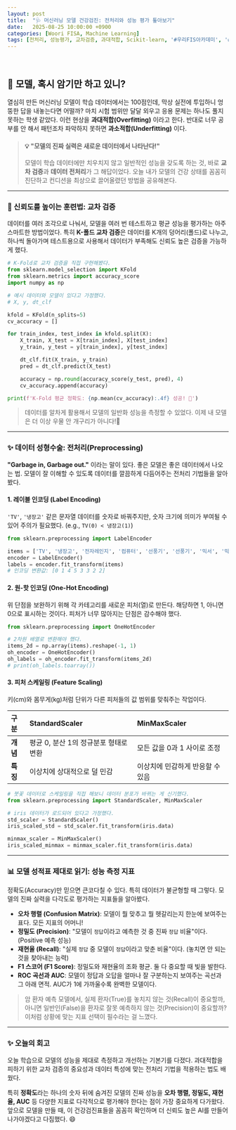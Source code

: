```yaml
---
layout: post
title:  "🩺 머신러닝 모델 건강검진: 전처리와 성능 평가 톺아보기"
date:   2025-08-25 10:00:00 +0900
categories: [Woori FISA, Machine Learning]
tags: [전처리, 성능평가, 교차검증, 과대적합, Scikit-learn, '#우리FIS아카데미', '#우리FISA', '#AI엔지니어링', '#K-디지털트레이닝', '#우리에프아이에스', '#글로벌소프트웨어캠퍼스']
---
```


<br>

## :bread: 모델, 혹시 암기만 하고 있니?

열심히 만든 머신러닝 모델이 학습 데이터에서는 100점인데, 막상 실전에 투입하니 엉뚱한 답을 내놓는다면 어떨까? 마치 시험 범위만 달달 외우고 응용 문제는 하나도 풀지 못하는 학생 같았다. 이런 현상을 **과대적합(Overfitting)** 이라고 한다. 반대로 너무 공부를 안 해서 패턴조차 파악하지 못하면 **과소적합(Underfitting)** 이다.

> #### 💡 "모델의 진짜 실력은 새로운 데이터에서 나타난다!"
> 모델이 학습 데이터에만 치우치지 않고 일반적인 성능을 갖도록 하는 것, 바로 **교차 검증**과 **데이터 전처리**가 그 해답이었다. 오늘 내가 모델의 건강 상태를 꼼꼼히 진단하고 컨디션을 최상으로 끌어올렸던 방법을 공유해본다.

---

### 🚀 신뢰도를 높이는 훈련법: 교차 검증

데이터를 여러 조각으로 나눠서, 모델을 여러 번 테스트하고 평균 성능을 평가하는 아주 스마트한 방법이었다. 특히 **K-폴드 교차 검증**은 데이터를 K개의 덩어리(폴드)로 나누고, 하나씩 돌아가며 테스트용으로 사용해서 데이터가 부족해도 신뢰도 높은 검증을 가능하게 했다.

```python
# K-Fold로 교차 검증을 직접 구현해봤다.
from sklearn.model_selection import KFold
from sklearn.metrics import accuracy_score
import numpy as np

# 예시 데이터와 모델이 있다고 가정했다.
# X, y, dt_clf

kfold = KFold(n_splits=5)
cv_accuracy = []

for train_index, test_index in kfold.split(X):
    X_train, X_test = X[train_index], X[test_index]
    y_train, y_test = y[train_index], y[test_index]

    dt_clf.fit(X_train, y_train)
    pred = dt_clf.predict(X_test)

    accuracy = np.round(accuracy_score(y_test, pred), 4)
    cv_accuracy.append(accuracy)

print(f'K-Fold 평균 정확도: {np.mean(cv_accuracy):.4f} 성공! 🎉')
```

> 데이터를 알차게 활용해서 모델의 일반화 성능을 측정할 수 있었다. 이제 내 모델은 더 이상 우물 안 개구리가 아니다!:frog:

---

### ✨ 데이터 성형수술: 전처리(Preprocessing)

**"Garbage in, Garbage out."** 이라는 말이 있다. 좋은 모델은 좋은 데이터에서 나오는 법. 모델이 잘 이해할 수 있도록 데이터를 깔끔하게 다듬어주는 전처리 기법들을 알아봤다.

#### 1. 레이블 인코딩 (Label Encoding)
`'TV'`, `'냉장고'` 같은 문자열 데이터를 숫자로 바꿔주지만, 숫자 크기에 의미가 부여될 수 있어 주의가 필요했다. (e.g., `TV(0) < 냉장고(1)`)

```python
from sklearn.preprocessing import LabelEncoder

items = ['TV', '냉장고', '전자레인지', '컴퓨터', '선풍기', '선풍기', '믹서', '믹서']
encoder = LabelEncoder()
labels = encoder.fit_transform(items)
# 인코딩 변환값: [0 1 4 5 3 3 2 2]
```

#### 2. 원-핫 인코딩 (One-Hot Encoding)
위 단점을 보완하기 위해 각 카테고리를 새로운 피처(열)로 만든다. 해당하면 1, 아니면 0으로 표시하는 것이다. 피처가 너무 많아지는 단점은 감수해야 했다.

```python
from sklearn.preprocessing import OneHotEncoder

# 2차원 배열로 변환해야 했다.
items_2d = np.array(items).reshape(-1, 1)
oh_encoder = OneHotEncoder()
oh_labels = oh_encoder.fit_transform(items_2d)
# print(oh_labels.toarray())
```

#### 3. 피처 스케일링 (Feature Scaling)
키(cm)와 몸무게(kg)처럼 단위가 다른 피처들의 값 범위를 맞춰주는 작업이다.

| 구분 | **StandardScaler** | **MinMaxScaler** |
| :--- | :--- | :--- |
| **개념** | 평균 0, 분산 1의 정규분포 형태로 변환 | 모든 값을 0과 1 사이로 조정 |
| **특징** | 이상치에 상대적으로 덜 민감 | 이상치에 민감하게 반응할 수 있음 |

```python
# 붓꽃 데이터로 스케일링을 직접 해보니 데이터 분포가 바뀌는 게 신기했다.
from sklearn.preprocessing import StandardScaler, MinMaxScaler

# iris 데이터가 로드되어 있다고 가정했다.
std_scaler = StandardScaler()
iris_scaled_std = std_scaler.fit_transform(iris.data)

minmax_scaler = MinMaxScaler()
iris_scaled_minmax = minmax_scaler.fit_transform(iris.data)
```

---

### 📊 모델 성적표 제대로 읽기: 성능 측정 지표

정확도(Accuracy)만 믿으면 큰코다칠 수 있다. 특히 데이터가 불균형할 때 그렇다. 모델의 진짜 실력을 다각도로 평가하는 지표들을 알아봤다.

-   **오차 행렬 (Confusion Matrix)**: 모델이 뭘 맞추고 뭘 헷갈리는지 한눈에 보여주는 표다. 모든 지표의 어머니!
-   **정밀도 (Precision)**: "모델이 `정답`이라고 예측한 것 중 진짜 `정답` 비율"이다. (Positive 예측 성능)
-   **재현율 (Recall)**: "실제 `정답` 중 모델이 `정답`이라고 맞춘 비율"이다. (놓치면 안 되는 것을 찾아내는 능력)
-   **F1 스코어 (F1 Score)**: 정밀도와 재현율의 조화 평균. 둘 다 중요할 때 빛을 발한다.
-   **ROC 곡선과 AUC**: 모델이 정답과 오답을 얼마나 잘 구분하는지 보여주는 곡선과 그 아래 면적. AUC가 1에 가까울수록 완벽한 모델이다.

> 암 환자 예측 모델에서, 실제 환자(True)를 놓치지 않는 것(Recall)이 중요할까, 아니면 일반인(False)을 환자로 잘못 예측하지 않는 것(Precision)이 중요할까? 이처럼 상황에 맞는 지표 선택이 필수라는 걸 느꼈다.

---

### ✨ 오늘의 회고

오늘 학습으로 모델의 성능을 제대로 측정하고 개선하는 기본기를 다졌다. 과대적합을 피하기 위한 교차 검증의 중요성과 데이터 특성에 맞는 전처리 기법을 적용하는 법도 배웠다.

특히 **정확도**라는 하나의 숫자 뒤에 숨겨진 모델의 진짜 성능을 **오차 행렬, 정밀도, 재현율, AUC** 등 다양한 지표로 다각적으로 평가해야 한다는 점이 가장 중요하게 다가왔다. 앞으로 모델을 만들 때, 이 건강검진표들을 꼼꼼히 확인하며 더 신뢰도 높은 AI를 만들어 나가야겠다고 다짐했다. 😄

